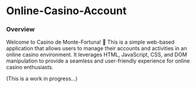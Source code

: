 # Online-Casino-Account
### Overview
Welcome to Casino de Monte-Fortuna! 🎰 This is a simple web-based application that allows users to manage their accounts and activities in an online casino environment. It leverages HTML, JavaScript, CSS, and DOM manipulation to provide a seamless and user-friendly experience for online casino enthusiasts.

(This is a work in progress...)
